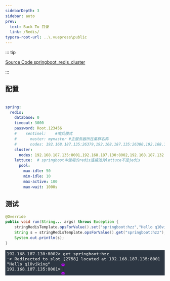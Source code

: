 ```yaml
---
sidebarDepth: 3
sidebar: auto
prev:
  text: Back To 目录
  link: /Redis/
typora-root-url: ..\.vuepress\public
---
```




::: tip

[Source Code springboot_redis_cluster](https://github.com/Q10Viking/learncode/tree/main/redis/_04_springboot_redis_cluster)

:::



## 配置

```yaml

spring:
  redis:
    database: 0
    timeout: 3000
    password: Root.123456
    #    sentinel:    #哨兵模式
    #      master: mymaster #主服务器所在集群名称
    #      nodes: 192.168.187.135:26379,192.168.187.135:26380,192.168.187.135:26381
    cluster:
      nodes: 192.168.187.135:8001,192.168.187.130:8002,192.168.187.132:8003,192.168.187.135:8004,192.168.187.130:8005,192.168.187.132:8006
    lettuce:  # springboot中使用的redis连接池为lettuce不是jedis
      pool:
        max-idle: 50
        min-idle: 10
        max-active: 100
        max-wait: 1000s
```



## 测试

```java
@Override
public void run(String... args) throws Exception {
    stringRedisTemplate.opsForValue().set("springboot:hzz","Hello q10viking");
    String s = stringRedisTemplate.opsForValue().get("springboot:hzz");
    System.out.println(s);
}
```

![image-20220809165441315](/images/Redis/image-20220809165441315.png)